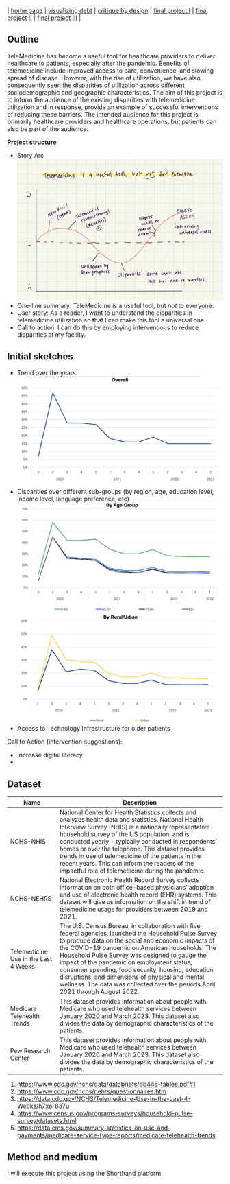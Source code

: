 | [home page](https://talktalki.github.io/grace_portfolio/) | [visualizing debt](visualizing-government-debt) | [critique by design](critique-by-design) | [final project I](final-project-part-one) | [final project II](final-project-part-two) | [final project III](final-project-part-three) |


## Outline
TeleMedicine has become a useful tool for healthcare providers to deliver healthcare to patients, especially after the pandemic. Benefits of telemedicine include improved access to care, convenience, and slowing spread of disease. However, with the rise of utilization, we have also consequently seen the disparities of utilization across different sociodemographic and geographic characteristics. The aim of this project is to inform the audience of the existing disparities with telemedicine utilization and in response, provide an example of successful interventions of reducing these barriers. The intended audience for this project is primarily healthcare providers and healthcare operations, but patients can also be part of the audience.

**Project structure**
- Story Arc
![Story Arc](story_arc.jpg)
- One-line summary: TeleMedicine is a useful tool, but *not* to everyone.
- User story: As a reader, I want to understand the disparities in telemedicine utilization so that I can make this tool a universal one.
- Call to action: I can do this by employing interventions to reduce disparities at my facility.

## Initial sketches
- Trend over the years
![Util](Util_total.png)
- Disparities over different sub-groups (by region, age, education level, income level, language preference, etc)
![Util by age](Util_by_age.png)
![Util by race](Util_by_region.png)
- Access to Technology Infrastructure for older patients
<div class="flourish-embed flourish-chart" data-src="visualisation/15165329"><script src="https://public.flourish.studio/resources/embed.js"></script></div>

Call to Action (intervention suggestions): 
- Increase digital literacy
- 
## Dataset

| Name | Description |
|------|-------------|
| NCHS-NHIS  | National Center for Health Statistics collects and analyzes health data and statistics. National Health Interview Survey (NHIS) is a nationally representative household survey of the US population, and is conducted yearly - typically conducted in respondents’ homes or over the telephone. This dataset provides trends in use of telemedicine of the patients in the recent years. This can inform the readers of the impactful role of telemedicine during the pandemic. |
| NCHS-NEHRS | National Electronic Health Record Survey collects information on both office-based physicians’ adoption and use of electronic health record (EHR) systems. This dataset will give us information on the shift in trend of telemedicine usage for providers between 2019 and 2021. |
| Telemedicine Use in the Last 4 Weeks | The U.S. Census Bureau, in collaboration with five federal agencies, launched the Household Pulse Survey to produce data on the social and economic impacts of the COVID-19 pandemic on American households. The Household Pulse Survey was designed to gauge the impact of the pandemic on employment status, consumer spending, food security, housing, education disruptions, and dimensions of physical and mental wellness. The data was collected over the periods April 2021 through August 2022. |
| Medicare Telehealth Trends | This dataset provides information about people with Medicare who used telehealth services between January 2020 and March 2023. This dataset also divides the data by demographic characteristics of the patients. |
| Pew Research Center | This dataset provides information about people with Medicare who used telehealth services between January 2020 and March 2023. This dataset also divides the data by demographic characteristics of the patients. |

1) https://www.cdc.gov/nchs/data/databriefs/db445-tables.pdf#1 
2) https://www.cdc.gov/nchs/nehrs/questionnaires.htm
3) https://data.cdc.gov/NCHS/Telemedicine-Use-in-the-Last-4-Weeks/h7xa-837u
4) https://www.census.gov/programs-surveys/household-pulse-survey/datasets.html
5) https://data.cms.gov/summary-statistics-on-use-and-payments/medicare-service-type-reports/medicare-telehealth-trends

## Method and medium
I will execute this project using the Shorthand platform. 
